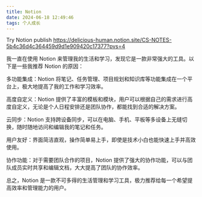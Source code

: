 ```yaml
---
title: Notion
date: 2024-06-18 12:49:46
tags: 个人成长
---
```


Try Notion publish https://delicious-human.notion.site/CS-NOTES-5b4c36d4c364459d9d1e909420c17377?pvs=4

我一直在使用 Notion 来管理我的生活和学习，发现它是一款非常强大的工具。以下是一些我推荐 Notion 的原因：

多功能集成：Notion 将笔记、任务管理、项目规划和知识库等功能集成在一个平台上，极大地提高了我的工作和学习效率。

高度自定义：Notion 提供了丰富的模板和模块，用户可以根据自己的需求进行高度自定义，无论是个人日程安排还是团队协作，都能找到合适的解决方案。

云同步：Notion 支持跨设备同步，可以在电脑、手机、平板等多设备上无缝切换，随时随地访问和编辑我的笔记和任务。

用户友好：界面简洁直观，操作简单易上手，即使是技术小白也能快速上手并高效使用。

协作功能：对于需要团队合作的项目，Notion 提供了强大的协作功能，可以与团队成员实时共享和编辑文档，大大提高了团队的协作效率。

总之，Notion 是一款不可多得的生活管理和学习工具，极力推荐给每一个希望提高效率和管理能力的用户。



